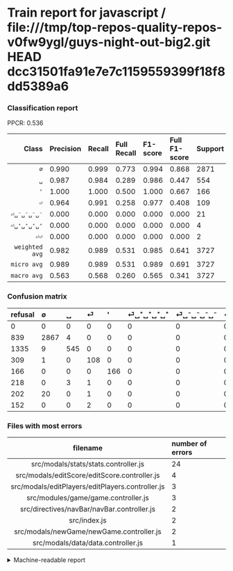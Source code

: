 # Train report for javascript / file:///tmp/top-repos-quality-repos-v0fw9ygl/guys-night-out-big2.git HEAD dcc31501fa91e7e7c1159559399f18f8dd5389a6

### Classification report

PPCR: 0.536

| Class | Precision | Recall | Full Recall | F1-score | Full F1-score | Support | Full Support | PPCR |
|------:|:----------|:-------|:------------|:---------|:---------|:--------|:-------------|:-----|
| `∅` | 0.990| 0.999| 0.773| 0.994| 0.868| 2871| 3710| 0.774 |
| `␣` | 0.987| 0.984| 0.289| 0.986| 0.447| 554| 1889| 0.293 |
| `'` | 1.000| 1.000| 0.500| 1.000| 0.667| 166| 332| 0.500 |
| `⏎` | 0.964| 0.991| 0.258| 0.977| 0.408| 109| 418| 0.261 |
| `⏎␣⁻␣⁻␣⁻␣⁻` | 0.000| 0.000| 0.000| 0.000| 0.000| 21| 223| 0.094 |
| `⏎␣⁺␣⁺␣⁺␣⁺` | 0.000| 0.000| 0.000| 0.000| 0.000| 4| 222| 0.018 |
| `⏎⏎` | 0.000| 0.000| 0.000| 0.000| 0.000| 2| 154| 0.013 |
| `weighted avg` | 0.982| 0.989| 0.531| 0.985| 0.641| 3727| 6948| 0.536 |
| `micro avg` | 0.989| 0.989| 0.531| 0.989| 0.691| 3727| 6948| 0.536 |
| `macro avg` | 0.563| 0.568| 0.260| 0.565| 0.341| 3727| 6948| 0.536 |

### Confusion matrix

|refusal|  ∅| ␣| ⏎| '| ⏎␣⁺␣⁺␣⁺␣⁺| ⏎␣⁻␣⁻␣⁻␣⁻| ⏎⏎| 
|:---|:---|:---|:---|:---|:---|:---|:---|
|0 |0 |0 |0 |0 |0 |0 |0 |
|839 |2867 |4 |0 |0 |0 |0 |0 |
|1335 |9 |545 |0 |0 |0 |0 |0 |
|309 |1 |0 |108 |0 |0 |0 |0 |
|166 |0 |0 |0 |166 |0 |0 |0 |
|218 |0 |3 |1 |0 |0 |0 |0 |
|202 |20 |0 |1 |0 |0 |0 |0 |
|152 |0 |0 |2 |0 |0 |0 |0 |

### Files with most errors

| filename | number of errors|
|:----:|:-----|
| src/modals/stats/stats.controller.js | 24 |
| src/modals/editScore/editScore.controller.js | 4 |
| src/modals/editPlayers/editPlayers.controller.js | 3 |
| src/modules/game/game.controller.js | 3 |
| src/directives/navBar/navBar.controller.js | 2 |
| src/index.js | 2 |
| src/modals/newGame/newGame.controller.js | 2 |
| src/modals/data/data.controller.js | 1 |

<details>
    <summary>Machine-readable report</summary>
```json
{
  "cl_report": {"\u0027": {"f1-score": 1.0, "precision": 1.0, "recall": 1.0, "support": 166}, "macro avg": {"f1-score": 0.5652877755218139, "precision": 0.56303557352163, "recall": 0.5675981368480315, "support": 3727}, "micro avg": {"f1-score": 0.9889991950630534, "precision": 0.9889991950630534, "recall": 0.9889991950630534, "support": 3727}, "weighted avg": {"f1-score": 0.9854027635595572, "precision": 0.9818489467625078, "recall": 0.9889991950630534, "support": 3727}, "\u2205": {"f1-score": 0.9941054091539527, "precision": 0.9896444597859855, "recall": 0.9986067572274469, "support": 2871}, "\u23ce": {"f1-score": 0.9773755656108598, "precision": 0.9642857142857143, "recall": 0.9908256880733946, "support": 109}, "\u23ce\u23ce": {"f1-score": 0.0, "precision": 0.0, "recall": 0.0, "support": 2}, "\u23ce\u2423\u207a\u2423\u207a\u2423\u207a\u2423\u207a": {"f1-score": 0.0, "precision": 0.0, "recall": 0.0, "support": 4}, "\u23ce\u2423\u207b\u2423\u207b\u2423\u207b\u2423\u207b": {"f1-score": 0.0, "precision": 0.0, "recall": 0.0, "support": 21}, "\u2423": {"f1-score": 0.9855334538878843, "precision": 0.9873188405797102, "recall": 0.983754512635379, "support": 554}},
  "cl_report_full": {"\u0027": {"f1-score": 0.6666666666666666, "precision": 1.0, "recall": 0.5, "support": 332}, "macro avg": {"f1-score": 0.3412313648287495, "precision": 0.56303557352163, "recall": 0.2599517037871081, "support": 6948}, "micro avg": {"f1-score": 0.6905854800936768, "precision": 0.9889991950630534, "recall": 0.5305123776626367, "support": 6948}, "weighted avg": {"f1-score": 0.6411898402486328, "precision": 0.9026623005515986, "recall": 0.5305123776626367, "support": 6948}, "\u2205": {"f1-score": 0.8678674133494778, "precision": 0.9896444597859855, "recall": 0.7727762803234501, "support": 3710}, "\u23ce": {"f1-score": 0.4075471698113208, "precision": 0.9642857142857143, "recall": 0.2583732057416268, "support": 418}, "\u23ce\u23ce": {"f1-score": 0.0, "precision": 0.0, "recall": 0.0, "support": 154}, "\u23ce\u2423\u207a\u2423\u207a\u2423\u207a\u2423\u207a": {"f1-score": 0.0, "precision": 0.0, "recall": 0.0, "support": 222}, "\u23ce\u2423\u207b\u2423\u207b\u2423\u207b\u2423\u207b": {"f1-score": 0.0, "precision": 0.0, "recall": 0.0, "support": 223}, "\u2423": {"f1-score": 0.44653830397378125, "precision": 0.9873188405797102, "recall": 0.2885124404446797, "support": 1889}},
  "ppcr": 0.5364133563615429
}
```
</details>
